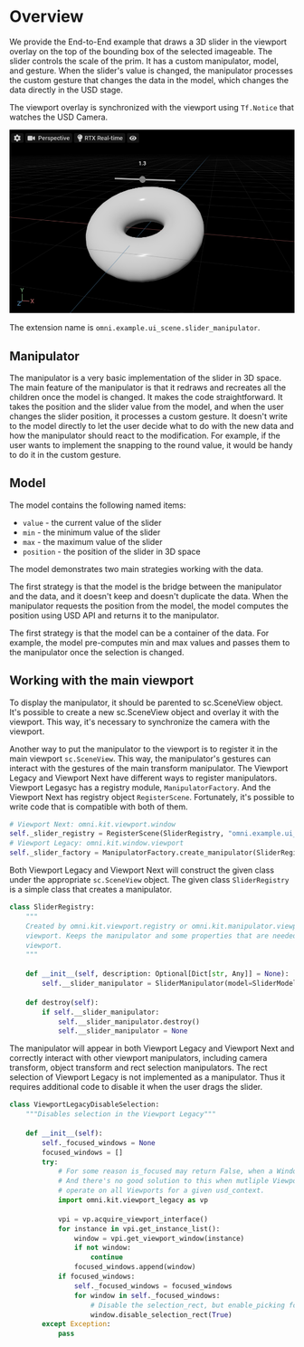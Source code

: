 # Overview

We provide the End-to-End example that draws a 3D slider in the viewport overlay
on the top of the bounding box of the selected imageable. The slider controls
the scale of the prim. It has a custom manipulator, model, and gesture. When the
slider's value is changed, the manipulator processes the custom gesture that
changes the data in the model, which changes the data directly in the USD stage.

The viewport overlay is synchronized with the viewport using `Tf.Notice` that
watches the USD Camera.

![](../data/preview.png)

The extension name is `omni.example.ui_scene.slider_manipulator`.

## Manipulator

The manipulator is a very basic implementation of the slider in 3D space. The
main feature of the manipulator is that it redraws and recreates all the
children once the model is changed. It makes the code straightforward. It takes
the position and the slider value from the model, and when the user changes the
slider position, it processes a custom gesture. It doesn't write to the model
directly to let the user decide what to do with the new data and how the
manipulator should react to the modification. For example, if the user wants to
implement the snapping to the round value, it would be handy to do it in the
custom gesture.

## Model

The model contains the following named items:

 - `value` - the current value of the slider
 - `min` - the minimum value of the slider
 - `max` - the maximum value of the slider
 - `position` - the position of the slider in 3D space

The model demonstrates two main strategies working with the data.

The first strategy is that the model is the bridge between the manipulator and
the data, and it doesn't keep and doesn't duplicate the data. When the
manipulator requests the position from the model, the model computes the
position using USD API and returns it to the manipulator.

The first strategy is that the model can be a container of the data. For
example, the model pre-computes min and max values and passes them to the
manipulator once the selection is changed.

## Working with the main viewport

To display the manipulator, it should be parented to sc.SceneView object. It's
possible to create a new sc.SceneView object and overlay it with the viewport.
This way, it's necessary to synchronize the camera with the viewport.

Another way to put the manipulator to the viewport is to register it in the main
viewport `sc.SceneView`. This way, the manipulator's gestures can interact with
the gestures of the main transform manipulator. The Viewport Legacy and Viewport
Next have different ways to register manipulators. Viewport Legasyc has a
registry module, `ManipulatorFactory`. And the Viewport Next has registry object
`RegisterScene`. Fortunately, it's possible to write code that is compatible
with both of them.

```python
# Viewport Next: omni.kit.viewport.window
self._slider_registry = RegisterScene(SliderRegistry, "omni.example.ui_scene.slider_manipulator")
# Viewport Legacy: omni.kit.window.viewport
self._slider_factory = ManipulatorFactory.create_manipulator(SliderRegistry)
```

Both Viewport Legacy and Viewport Next will construct the given class under the
appropriate `sc.SceneView` object. The given class `SliderRegistry` is a simple
class that creates a manipulator.

```python
class SliderRegistry:
    """
    Created by omni.kit.viewport.registry or omni.kit.manipulator.viewport per
    viewport. Keeps the manipulator and some properties that are needed to the
    viewport.
    """

    def __init__(self, description: Optional[Dict[str, Any]] = None):
        self.__slider_manipulator = SliderManipulator(model=SliderModel(), gesture=SliderChangedGesture())

    def destroy(self):
        if self.__slider_manipulator:
            self.__slider_manipulator.destroy()
            self.__slider_manipulator = None
```

The manipulator will appear in both Viewport Legacy and Viewport Next and
correctly interact with other viewport manipulators, including camera transform,
object transform and rect selection manipulators. The rect selection of Viewport
Legacy is not implemented as a manipulator. Thus it requires additional code to
disable it when the user drags the slider.


```python
class ViewportLegacyDisableSelection:
    """Disables selection in the Viewport Legacy"""

    def __init__(self):
        self._focused_windows = None
        focused_windows = []
        try:
            # For some reason is_focused may return False, when a Window is definitely in fact is the focused window!
            # And there's no good solution to this when mutliple Viewport-1 instances are open; so we just have to
            # operate on all Viewports for a given usd_context.
            import omni.kit.viewport_legacy as vp

            vpi = vp.acquire_viewport_interface()
            for instance in vpi.get_instance_list():
                window = vpi.get_viewport_window(instance)
                if not window:
                    continue
                focused_windows.append(window)
            if focused_windows:
                self._focused_windows = focused_windows
                for window in self._focused_windows:
                    # Disable the selection_rect, but enable_picking for snapping
                    window.disable_selection_rect(True)
        except Exception:
            pass
```
